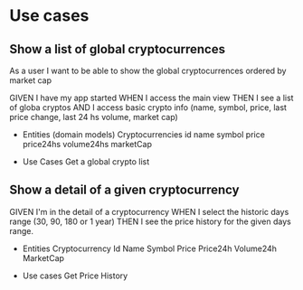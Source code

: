 #  Use cases

## Show a list of global cryptocurrences

As a user I want to be able to show the global cryptocurrences ordered by market cap

 GIVEN I have my app started
 WHEN I access the main view
 THEN I see a list of globa cryptos
 AND I access basic crypto info (name, symbol, price, last price change, last 24 hs volume, market cap)

- Entities (domain models)
    Cryptocurrencies
        id
        name
        symbol
        price
        price24hs
        volume24hs
        marketCap
        
- Use Cases
    Get a global crypto list
    

## Show a detail of a given cryptocurrency

GIVEN I'm in the detail of a cryptocurrency
WHEN I select the historic days range (30, 90, 180 or 1 year)
THEN I see the price history for the given days range.

- Entities
    Cryptocurrency
        Id
        Name
        Symbol
        Price
        Price24h
        Volume24h
        MarketCap
        
- Use cases
    Get Price History


